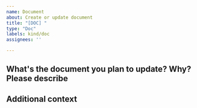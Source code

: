 ```yaml
---
name: Document
about: Create or update document
title: "[DOC] "
type: "Doc"
labels: kind/doc
assignees: ''

---
```


## What's the document you plan to update? Why? Please describe

<!--A clear and concise description of what the document is.-->

## Additional context

<!--Add any other context or screenshots about the document request here.-->
